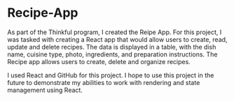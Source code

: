 # Recipe-App
As part of the Thinkful program, I created the Reipe App.
For this project, I was tasked with creating a React app that would allow users to create, read, update and delete recipes.
The data is displayed in a table, with the dish name, cuisine type, photo, ingredients, and preparation instructions.
The Recipe app allows users to create, delete and organize recipes.

I used React and GitHub for this project.
I hope to use this project in the future to demonstrate my abilities to work with rendering and state management using React.

